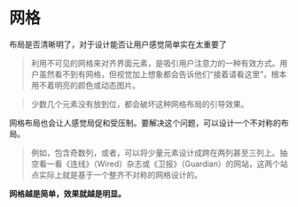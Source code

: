 # 网格

布局是否清晰明了，对于设计能否让用户感觉简单实在太重要了

> 利用不可见的网格来对齐界面元素，是吸引用户注意力的一种有效方式。用户虽然看不到有网格，但视觉加上想象都会告诉他们“接着请看这里”，根本用不着明亮的颜色或动态图片。

> 少数几个元素没有放到位，都会破坏这种网格布局的引导效果。

网格布局也会让人感觉局促和受压制。要解决这个问题，可以设计一个不对称的布局。

> 例如，包含奇数列，或者，可以将少量元素设计成跨在两列甚至三列上。抽空看一看《连线》（Wired）杂志或《卫报》（Guardian）的网站，这两个站点实际上就是基于一个整齐不对称的网格设计的。

**网格越是简单，效果就越是明显。**
